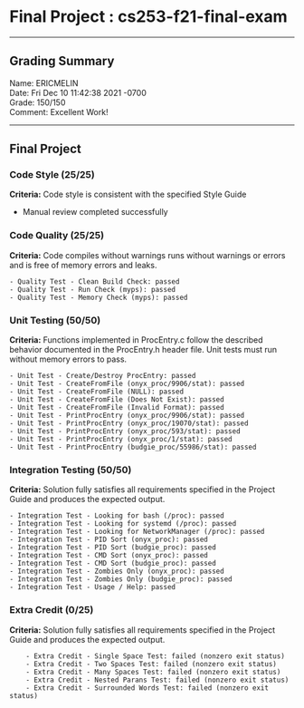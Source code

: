 # Final Project : cs253-f21-final-exam  

---

## Grading Summary  
Name: ERICMELIN  
Date: Fri Dec 10 11:42:38 2021 -0700  
Grade: 150/150  
Comment: Excellent Work!  

---

## Final Project  
### Code Style (25/25)  
**Criteria:**  Code style is consistent with the specified Style Guide  

- Manual review completed successfully

### Code Quality (25/25)  
**Criteria:**  Code compiles without warnings runs without warnings or errors and is free of memory errors and leaks.  
```
- Quality Test - Clean Build Check: passed 
- Quality Test - Run Check (myps): passed 
- Quality Test - Memory Check (myps): passed 
```
### Unit Testing (50/50)  
**Criteria:**  Functions implemented in ProcEntry.c follow the described behavior documented in the ProcEntry.h header file. Unit tests must run without memory errors to pass.  
```
- Unit Test - Create/Destroy ProcEntry: passed 
- Unit Test - CreateFromFile (onyx_proc/9906/stat): passed 
- Unit Test - CreateFromFile (NULL): passed 
- Unit Test - CreateFromFile (Does Not Exist): passed 
- Unit Test - CreateFromFile (Invalid Format): passed 
- Unit Test - PrintProcEntry (onyx_proc/9906/stat): passed 
- Unit Test - PrintProcEntry (onyx_proc/19070/stat): passed 
- Unit Test - PrintProcEntry (onyx_proc/593/stat): passed 
- Unit Test - PrintProcEntry (onyx_proc/1/stat): passed 
- Unit Test - PrintProcEntry (budgie_proc/55986/stat): passed 
```
### Integration Testing (50/50)  
**Criteria:**  Solution fully satisfies all requirements specified in the Project Guide and produces the expected output.  
```
- Integration Test - Looking for bash (/proc): passed 
- Integration Test - Looking for systemd (/proc): passed 
- Integration Test - Looking for NetworkManager (/proc): passed 
- Integration Test - PID Sort (onyx_proc): passed 
- Integration Test - PID Sort (budgie_proc): passed 
- Integration Test - CMD Sort (onyx_proc): passed 
- Integration Test - CMD Sort (budgie_proc): passed 
- Integration Test - Zombies Only (onyx_proc): passed 
- Integration Test - Zombies Only (budgie_proc): passed 
- Integration Test - Usage / Help: passed 
```
### Extra Credit (0/25)  
**Criteria:**  Solution fully satisfies all requirements specified in the Project Guide and produces the expected output.  
```
    - Extra Credit - Single Space Test: failed (nonzero exit status) 
    - Extra Credit - Two Spaces Test: failed (nonzero exit status) 
    - Extra Credit - Many Spaces Test: failed (nonzero exit status) 
    - Extra Credit - Nested Parans Test: failed (nonzero exit status) 
    - Extra Credit - Surrounded Words Test: failed (nonzero exit status) 
```
